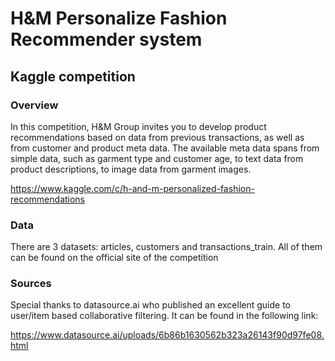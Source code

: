 # H&M Personalize Fashion Recommender system

## Kaggle competition

### Overview

In this competition, H&M Group invites you to develop product recommendations based on data from previous transactions, as well as from customer and product meta data. The available meta data spans from simple data, such as garment type and customer age, to text data from product descriptions, to image data from garment images.

https://www.kaggle.com/c/h-and-m-personalized-fashion-recommendations

### Data

There are 3 datasets: articles, customers and transactions_train. All of them can be found on the official site of the competition

### Sources
Special thanks to datasource.ai who published an excellent guide to user/item based collaborative filtering. It can be found in the following link: 

https://www.datasource.ai/uploads/6b86b1630562b323a26143f90d97fe08.html